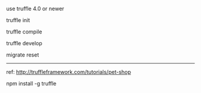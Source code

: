 use truffle 4.0 or newer

truffle init

truffle compile

truffle develop

migrate reset

------

ref:
http://truffleframework.com/tutorials/pet-shop

npm install -g truffle



